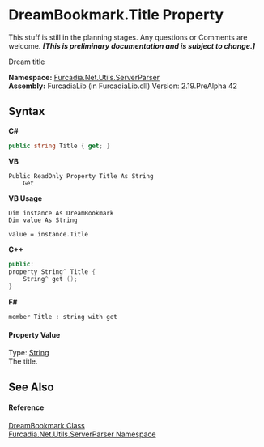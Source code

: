 # DreamBookmark.Title Property 
This stuff is still in the planning stages. Any questions or Comments are welcome. _**\[This is preliminary documentation and is subject to change.\]**_

Dream title

**Namespace:**&nbsp;<a href="N_Furcadia_Net_Utils_ServerParser">Furcadia.Net.Utils.ServerParser</a><br />**Assembly:**&nbsp;FurcadiaLib (in FurcadiaLib.dll) Version: 2.19.PreAlpha 42

## Syntax

**C#**<br />
``` C#
public string Title { get; }
```

**VB**<br />
``` VB
Public ReadOnly Property Title As String
	Get
```

**VB Usage**<br />
``` VB Usage
Dim instance As DreamBookmark
Dim value As String

value = instance.Title

```

**C++**<br />
``` C++
public:
property String^ Title {
	String^ get ();
}
```

**F#**<br />
``` F#
member Title : string with get

```


#### Property Value
Type: <a href="http://msdn2.microsoft.com/en-us/library/s1wwdcbf" target="_blank">String</a><br />The title.

## See Also


#### Reference
<a href="T_Furcadia_Net_Utils_ServerParser_DreamBookmark">DreamBookmark Class</a><br /><a href="N_Furcadia_Net_Utils_ServerParser">Furcadia.Net.Utils.ServerParser Namespace</a><br />